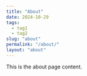 ```yaml
---
title: "About"
date: 2024-10-29
tags:
  - tag1
  - tag2
slug: "about"
permalink: "/about/"
layout: "about"
---
```


This is the about page content.